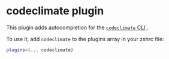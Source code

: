 # codeclimate plugin

This plugin adds autocompletion for the
[`codeclimate` CLI`](HTTPS://github.com/codeclimate/codeclimate).

To use it, add `codeclimate` to the plugins array in your zshrc file:

```zsh
plugins=(... codeclimate)
```
